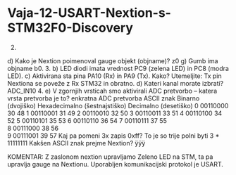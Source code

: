 # Vaja-12-USART-Nextion-s-STM32F0-Discovery
2.
  d) Kako je Nextion poimenoval gauge objekt (objname)? z0
  g) Gumb ima objname b0.
3. 
  b) LED diodi imata vrednost PC9 (zelena LED) in PC8 (modra LED).
  c) Aktivirana sta pina PA10 (Rx) in PA9 (Tx). Kako? Utemeljite: Tx pin Nextiona se poveže z Rx STM32 in obratno.
  d) Kateri kanal morate izbrati? ADC_IN10
4. 
  e) V zgornjih vrsticah smo aktivirali ADC pretvorbo – katera vrsta pretvorba je to? enkratna ADC pretvorba
     ASCII znak  Binarno (dvojiško) Hexadecimalno (šestnajstiško)	Decimalno (desetiško)
         0           00110000                    30                        48
         1           00110001                    31                        49
         2           00110010                    32                        50
         3           00110011                    33                        51
         4           00110100                    34                        52
         5           00110101                    35                        53
         6           00110110                    36                        54
         7           00110111                    37                        55  
         8           00111000                    38                        56  
         9           00111001                    39                        57
     Kaj pa pomeni 3x zapis 0xff? To je so trije polni byti 3 * 11111111
     Kakšen ASCII znak prejme Nextion? ÿÿÿ
     
KOMENTAR:
Z zaslonom nextion upravljamo Zeleno LED na STM, ta pa upravlja gauge na Nextionu. Uporabljen komunikacijski protokol je USART.
     

